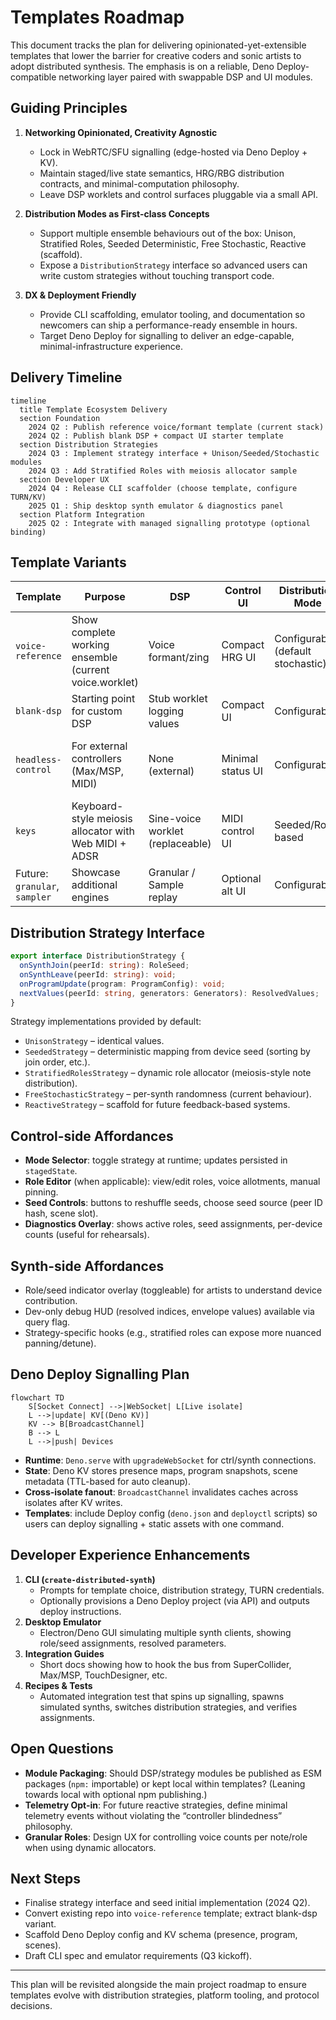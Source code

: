 # Templates Roadmap

This document tracks the plan for delivering opinionated-yet-extensible templates that lower the barrier for creative coders and sonic artists to adopt distributed synthesis. The emphasis is on a reliable, Deno Deploy-compatible networking layer paired with swappable DSP and UI modules.

## Guiding Principles

1. **Networking Opinionated, Creativity Agnostic**
   - Lock in WebRTC/SFU signalling (edge-hosted via Deno Deploy + KV).
   - Maintain staged/live state semantics, HRG/RBG distribution contracts, and minimal-computation philosophy.
   - Leave DSP worklets and control surfaces pluggable via a small API.

2. **Distribution Modes as First-class Concepts**
   - Support multiple ensemble behaviours out of the box: Unison, Stratified Roles, Seeded Deterministic, Free Stochastic, Reactive (scaffold).
   - Expose a `DistributionStrategy` interface so advanced users can write custom strategies without touching transport code.

3. **DX & Deployment Friendly**
   - Provide CLI scaffolding, emulator tooling, and documentation so newcomers can ship a performance-ready ensemble in hours.
   - Target Deno Deploy for signalling to deliver an edge-capable, minimal-infrastructure experience.

## Delivery Timeline

```mermaid
timeline
  title Template Ecosystem Delivery
  section Foundation
    2024 Q2 : Publish reference voice/formant template (current stack)
    2024 Q2 : Publish blank DSP + compact UI starter template
  section Distribution Strategies
    2024 Q3 : Implement strategy interface + Unison/Seeded/Stochastic modules
    2024 Q3 : Add Stratified Roles with meiosis allocator sample
  section Developer UX
    2024 Q4 : Release CLI scaffolder (choose template, configure TURN/KV)
    2025 Q1 : Ship desktop synth emulator & diagnostics panel
  section Platform Integration
    2025 Q2 : Integrate with managed signalling prototype (optional binding)
```

## Template Variants

| Template | Purpose | DSP | Control UI | Distribution Mode | Notes |
|----------|---------|-----|------------|-------------------|-------|
| `voice-reference` | Show complete working ensemble (current voice.worklet) | Voice formant/zing | Compact HRG UI | Configurable (default stochastic) | Best-practice example, well-commented |
| `blank-dsp` | Starting point for custom DSP | Stub worklet logging values | Compact UI | Configurable | Minimal code footprint |
| `headless-control` | For external controllers (Max/MSP, MIDI) | None (external) | Minimal status UI | Configurable | Focus on message schema & signalling only |
| `keys` | Keyboard-style meiosis allocator with Web MIDI + ADSR | Sine-voice worklet (replaceable) | MIDI control UI | Seeded/Role-based | Showcases dx7-like polyphony
| Future: `granular`, `sampler` | Showcase additional engines | Granular / Sample replay | Optional alt UI | Configurable | Released after foundation | | Showcase additional engines | Granular / Sample replay | Optional alt UI | Configurable | Released after foundation |

## Distribution Strategy Interface

```ts
export interface DistributionStrategy {
  onSynthJoin(peerId: string): RoleSeed;
  onSynthLeave(peerId: string): void;
  onProgramUpdate(program: ProgramConfig): void;
  nextValues(peerId: string, generators: Generators): ResolvedValues;
}
```

Strategy implementations provided by default:
- `UnisonStrategy` – identical values.
- `SeededStrategy` – deterministic mapping from device seed (sorting by join order, etc.).
- `StratifiedRolesStrategy` – dynamic role allocator (meiosis-style note distribution).
- `FreeStochasticStrategy` – per-synth randomness (current behaviour).
- `ReactiveStrategy` – scaffold for future feedback-based systems.

## Control-side Affordances

- **Mode Selector**: toggle strategy at runtime; updates persisted in `stagedState`.
- **Role Editor** (when applicable): view/edit roles, voice allotments, manual pinning.
- **Seed Controls**: buttons to reshuffle seeds, choose seed source (peer ID hash, scene slot).
- **Diagnostics Overlay**: shows active roles, seed assignments, per-device counts (useful for rehearsals).

## Synth-side Affordances

- Role/seed indicator overlay (toggleable) for artists to understand device contribution.
- Dev-only debug HUD (resolved indices, envelope values) available via query flag.
- Strategy-specific hooks (e.g., stratified roles can expose more nuanced panning/detune).

## Deno Deploy Signalling Plan

```mermaid
flowchart TD
    S[Socket Connect] -->|WebSocket| L[Live isolate]
    L -->|update| KV[(Deno KV)]
    KV --> B[BroadcastChannel]
    B --> L
    L -->|push| Devices
```

- **Runtime**: `Deno.serve` with `upgradeWebSocket` for ctrl/synth connections.
- **State**: Deno KV stores presence maps, program snapshots, scene metadata (TTL-based for auto cleanup).
- **Cross-isolate fanout**: `BroadcastChannel` invalidates caches across isolates after KV writes.
- **Templates**: include Deploy config (`deno.json` and `deployctl` scripts) so users can deploy signalling + static assets with one command.

## Developer Experience Enhancements

1. **CLI (`create-distributed-synth`)**
   - Prompts for template choice, distribution strategy, TURN credentials.
   - Optionally provisions a Deno Deploy project (via API) and outputs deploy instructions.
2. **Desktop Emulator**
   - Electron/Deno GUI simulating multiple synth clients, showing role/seed assignments, resolved parameters.
3. **Integration Guides**
   - Short docs showing how to hook the bus from SuperCollider, Max/MSP, TouchDesigner, etc.
4. **Recipes & Tests**
   - Automated integration test that spins up signalling, spawns simulated synths, switches distribution strategies, and verifies assignments.

## Open Questions

- **Module Packaging**: Should DSP/strategy modules be published as ESM packages (`npm:` importable) or kept local within templates? (Leaning towards local with optional npm publishing.)
- **Telemetry Opt-in**: For future reactive strategies, define minimal telemetry events without violating the “controller blindedness” philosophy.
- **Granular Roles**: Design UX for controlling voice counts per note/role when using dynamic allocators.

## Next Steps

- Finalise strategy interface and seed initial implementation (2024 Q2).
- Convert existing repo into `voice-reference` template; extract blank-dsp variant.
- Scaffold Deno Deploy config and KV schema (presence, program, scenes).
- Draft CLI spec and emulator requirements (Q3 kickoff).

---

This plan will be revisited alongside the main project roadmap to ensure templates evolve with distribution strategies, platform tooling, and protocol decisions.
